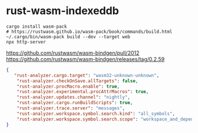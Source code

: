 # rust-wasm-indexeddb

```
cargo install wasm-pack
# https://rustwasm.github.io/wasm-pack/book/commands/build.html
~/.cargo/bin/wasm-pack build --dev --target web
npx http-server

```

https://github.com/rustwasm/wasm-bindgen/pull/2012
https://github.com/rustwasm/wasm-bindgen/releases/tag/0.2.59

```json
{
   "rust-analyzer.cargo.target": "wasm32-unknown-unknown",
    "rust-analyzer.checkOnSave.allTargets": false,
    "rust-analyzer.procMacro.enable": true,
    "rust-analyzer.experimental.procAttrMacros": true,
    "rust-analyzer.updates.channel": "nightly",
    "rust-analyzer.cargo.runBuildScripts": true,
    "rust-analyzer.trace.server": "messages",
    "rust-analyzer.workspace.symbol.search.kind": "all_symbols",
    "rust-analyzer.workspace.symbol.search.scope": "workspace_and_dependencies"
}
```
